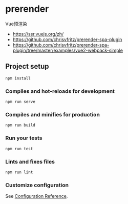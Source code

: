 # prerender

Vue预渲染
- https://ssr.vuejs.org/zh/
- https://github.com/chrisvfritz/prerender-spa-plugin
- https://github.com/chrisvfritz/prerender-spa-plugin/tree/master/examples/vue2-webpack-simple

## Project setup
```
npm install
```

### Compiles and hot-reloads for development
```
npm run serve
```

### Compiles and minifies for production
```
npm run build
```

### Run your tests
```
npm run test
```

### Lints and fixes files
```
npm run lint
```

### Customize configuration
See [Configuration Reference](https://cli.vuejs.org/config/).
